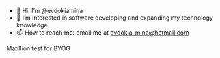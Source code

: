 - 👋 Hi, I’m @evdokiamina
- 👀 I’m interested in software developing and expanding my technology knowledge 
- 📫 How to reach me: email me at evdokia_mina@hotmail.com

<!---
evdokiamina/evdokiamina is a ✨ special ✨ repository because its `README.md` (this file) appears on your GitHub profile.
You can click the Preview link to take a look at your changes.
--->

Matillion test for BYOG
